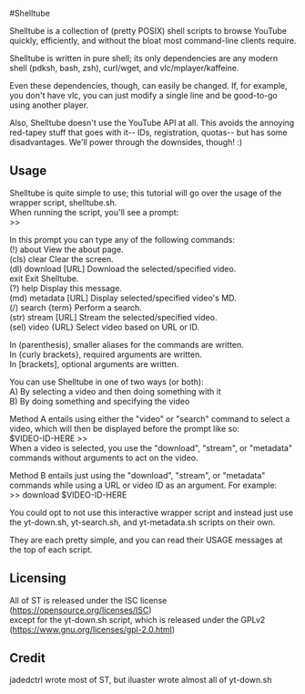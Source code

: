 #Shelltube

Shelltube is a collection of (pretty POSIX) shell scripts to
browse YouTube quickly, efficiently, and without the bloat
most command-line clients require.

Shelltube is written in pure shell; its only dependencies
are any modern shell (pdksh, bash, zsh), curl/wget, and
vlc/mplayer/kaffeine.

Even these dependencies, though, can easily be changed. If,
for example, you don't have vlc, you can just modify a 
single line and be good-to-go using another player.

Also, Shelltube doesn't use the YouTube API at all. This
avoids the annoying red-tapey stuff that goes with it-- IDs,
registration, quotas-- but has some disadvantages. We'll
power through the downsides, though! :)


Usage
-------
Shelltube is quite simple to use; this tutorial will go over
the usage of the wrapper script, shelltube.sh.  
When running the script, you'll see a prompt:  
 \>\>

In this prompt you can type any of the following commands:  
(!)   about            View the about page.  
(cls) clear            Clear the screen.  
(dl)  download [URL]   Download the selected/specified video.  
exit                   Exit Shelltube.  
(?)   help             Display this message.  
(md)  metadata [URL]   Display selected/specified video's MD.  
(/)   search {term}    Perform a search.  
(str) stream [URL]     Stream the selected/specified video.  
(sel) video {URL}      Select video based on URL or ID.  

In (parenthesis), smaller aliases for the commands are written.  
In {curly brackets}, required arguments are written.  
In [brackets], optional arguments are written.  

You can use Shelltube in one of two ways (or both):  
  A) By selecting a video and then doing something with it  
  B) By doing something and specifying the video  

Method A entails using either the "video" or "search" command 
to select a video, which will then be displayed before the prompt
like so:   
$VIDEO-ID-HERE \>\>  
When a video is selected, you use the "download", "stream", or
"metadata" commands without arguments to act on the video.

Method B entails just using the "download", "stream", or
"metadata" commands while using a URL or video ID as an argument.
For example:  
 \>\> download $VIDEO-ID-HERE


You could opt to not use this interactive wrapper script and instead
just use the yt-down.sh, yt-search.sh, and yt-metadata.sh scripts
on their own.

They are each pretty simple, and you can read their USAGE messages
at the top of each script.


Licensing
-----------
All of ST is released under the ISC license  
(https://opensource.org/licenses/ISC)  
except for the yt-down.sh script, which is released under the GPLv2  
(https://www.gnu.org/licenses/gpl-2.0.html)  

Credit
--------
jadedctrl wrote most of ST, but iluaster wrote almost all of
yt-down.sh
